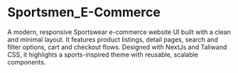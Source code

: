 # Sportsmen_E-Commerce
A modern, responsive Sportswear e-commerce website UI built with a clean and minimal layout. It features product listings, detail pages, search and filter options, cart and checkout flows. Designed with NextJs and Taliwand CSS, it highlights a sports-inspired theme with reusable, scalable components.
